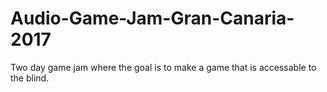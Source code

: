 # Audio-Game-Jam-Gran-Canaria-2017
Two day game jam where the goal is to make a game that is accessable to the blind.

